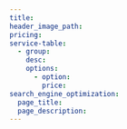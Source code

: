 ```yaml
---
title:
header_image_path:
pricing:
service-table:
  - group:
    desc:
    options:
      - option:
        price:
search_engine_optimization:
  page_title:
  page_description:
---
```

